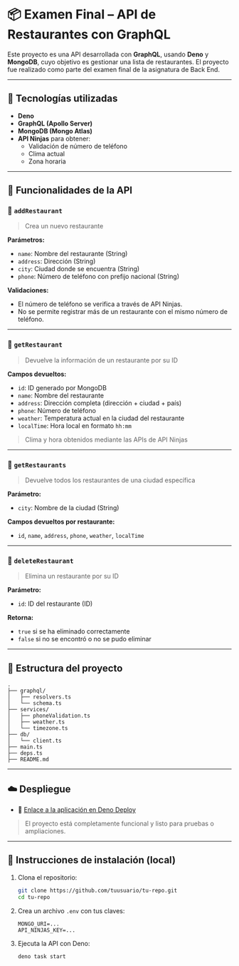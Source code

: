 # 📦 Examen Final – API de Restaurantes con GraphQL

Este proyecto es una API desarrollada con **GraphQL**, usando **Deno** y **MongoDB**, cuyo objetivo es gestionar una lista de restaurantes. El proyecto fue realizado como parte del examen final de la asignatura de Back End.

---

## 🧠 Tecnologías utilizadas

- **Deno**
- **GraphQL (Apollo Server)**
- **MongoDB (Mongo Atlas)**
- **API Ninjas** para obtener:
  - Validación de número de teléfono
  - Clima actual
  - Zona horaria

---

## 🚀 Funcionalidades de la API

### 🔹 `addRestaurant`
> Crea un nuevo restaurante

**Parámetros:**
- `name`: Nombre del restaurante (String)
- `address`: Dirección (String)
- `city`: Ciudad donde se encuentra (String)
- `phone`: Número de teléfono con prefijo nacional (String)

**Validaciones:**
- El número de teléfono se verifica a través de API Ninjas.
- No se permite registrar más de un restaurante con el mismo número de teléfono.

---

### 🔹 `getRestaurant`
> Devuelve la información de un restaurante por su ID

**Campos devueltos:**
- `id`: ID generado por MongoDB
- `name`: Nombre del restaurante
- `address`: Dirección completa (dirección + ciudad + país)
- `phone`: Número de teléfono
- `weather`: Temperatura actual en la ciudad del restaurante
- `localTime`: Hora local en formato `hh:mm`

> Clima y hora obtenidos mediante las APIs de API Ninjas

---

### 🔹 `getRestaurants`
> Devuelve todos los restaurantes de una ciudad específica

**Parámetro:**
- `city`: Nombre de la ciudad (String)

**Campos devueltos por restaurante:**
- `id`, `name`, `address`, `phone`, `weather`, `localTime`

---

### 🔹 `deleteRestaurant`
> Elimina un restaurante por su ID

**Parámetro:**
- `id`: ID del restaurante (ID)

**Retorna:**
- `true` si se ha eliminado correctamente
- `false` si no se encontró o no se pudo eliminar

---

## 📂 Estructura del proyecto

```
.
├── graphql/
│   ├── resolvers.ts
│   └── schema.ts
├── services/
│   ├── phoneValidation.ts
│   ├── weather.ts
│   └── timezone.ts
├── db/
│   └── client.ts
├── main.ts
├── deps.ts
├── README.md
```

---

## ☁️ Despliegue

- 🔗 [Enlace a la aplicación en Deno Deploy](https://examenfinalgql.deno.dev)  

> El proyecto está completamente funcional y listo para pruebas o ampliaciones.

---

## 📝 Instrucciones de instalación (local)

1. Clona el repositorio:
   ```bash
   git clone https://github.com/tuusuario/tu-repo.git
   cd tu-repo
   ```

2. Crea un archivo `.env` con tus claves:
   ```env
   MONGO_URI=...
   API_NINJAS_KEY=...
   ```

3. Ejecuta la API con Deno:
   ```bash
   deno task start
   ```
